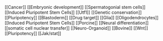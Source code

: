 [[Cancer]]
[[Embryonic development]]
[[Spermatogonial stem cells]]
[[Induced Pluripotent Stem Cells]]
[[Utf1]]
[[Genetic conservation]]
[[Pluripotency]]
[[Blastoderm]]
[[Drug target]]
[[Glia]]
[[Oligodendrocytes]]
[[Induced Pluripotent Stem Cells]]
[[Porcine]]
[[Neural differentiation]]
[[somatic cell nuclear transfer]]
[[Neuro-Organoid]]
[[Bovine]]
[[Wnt]]
[[Pluripotency]]
[[Jak/stat]]
